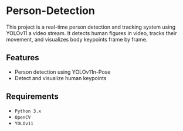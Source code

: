 # Person-Detection
This project is a real-time person detection and tracking system using YOLOv11 a video stream. It detects human figures in video, tracks their movement, and visualizes body keypoints frame by frame.

## Features
- Person detection using YOLOv11n-Pose
- Detect and visualize human keypoints

## Requirements
- `Python 3.x`
- `OpenCV`
- `YOLOv11`
